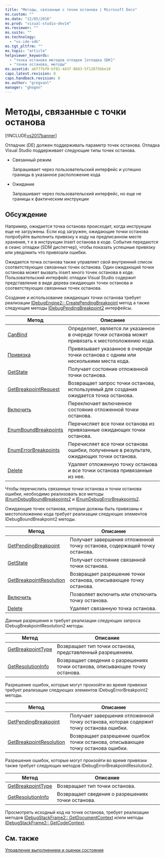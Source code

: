 ```yaml
---
title: "Методы, связанные с точки останова | Microsoft Docs"
ms.custom: ""
ms.date: "12/05/2016"
ms.prod: "visual-studio-dev14"
ms.reviewer: ""
ms.suite: ""
ms.technology: 
  - "vs-ide-sdk"
ms.tgt_pltfrm: ""
ms.topic: "article"
helpviewer_keywords: 
  - "точка останова методов отладки [отладка SDK]"
  - "точки останова, методы"
ms.assetid: a6f77bf0-bf81-443f-8683-5f12075bbe10
caps.latest.revision: 8
caps.handback.revision: 8
ms.author: "gregvanl"
manager: "ghogen"
---
```

# Методы, связанные с точки останова
[!INCLUDE[vs2017banner](../../code-quality/includes/vs2017banner.md)]

Отладчик \(DE\) должен поддерживать параметр точек останова.  Отладка Visual Studio поддерживает следующие типы точек останова.  
  
-   Связанный режим  
  
     Запрашивает через пользовательский интерфейс и успешно границы в указанное расположение кода  
  
-   Ожидание  
  
     Запрашивает через пользовательский интерфейс, но еще не границы к фактическим инструкции  
  
## Обсуждение  
 Например, ожидается точка останова происходит, когда инструкции еще не загружены.  Если код загружен, ожидающие точки останова попробуйте выполнить привязку к коду на предписанном месте хранения, т е в инструкции insert останова в коде.  События передаются в сеанс отладки \(SDM диспетчер\), чтобы показать успешные привязку или уведомить что привязали ошибки.  
  
 Ожидается точка останова также управляет свой внутренний список соответствующих связанных точек останова.  Один ожидающий точки останова может вызвать insert много точек останова в коде.  Пользовательский интерфейс отладки Visual Studio содержит представление в виде дерева ожидающих точек останова и соответствующих связанных точек останова.  
  
 Создание и использование ожидающих точки останова требует реализации [IDebugEngine2:: CreatePendingBreakpoint](../../extensibility/debugger/reference/idebugengine2-creatependingbreakpoint.md) метод а также следующие методы  [IDebugPendingBreakpoint2](../../extensibility/debugger/reference/idebugpendingbreakpoint2.md) интерфейсы.  
  
|Метод|Описание|  
|-----------|--------------|  
|[CanBind](../../extensibility/debugger/reference/idebugpendingbreakpoint2-canbind.md)|Определяет, является ли указанное в очереди точки останова может привязать к местоположению кода.|  
|[Привязка](../../extensibility/debugger/reference/idebugpendingbreakpoint2-bind.md)|Привязывает указанное в очереди точки останова с одним или несколькими места кода.|  
|[GetState](../Topic/IDebugPendingBreakpoint2::GetState.md)|Получает состояние отложенной точки останова.|  
|[GetBreakpointRequest](../../extensibility/debugger/reference/idebugpendingbreakpoint2-getbreakpointrequest.md)|Возвращает запрос точки останова, используемый для создания ожидается точка останова.|  
|[Включить](../../extensibility/debugger/reference/idebugpendingbreakpoint2-enable.md)|Переключает включенное состояние отложенной точки останова.|  
|[EnumBoundBreakpoints](../../extensibility/debugger/reference/idebugpendingbreakpoint2-enumboundbreakpoints.md)|Перечисляет все точки останова из привязанные ожидающих точки останова.|  
|[EnumErrorBreakpoints](../Topic/IDebugPendingBreakpoint2::EnumErrorBreakpoints.md)|Перечисляет все точки останова ошибки, полученные в результате, ожидающих точки останова.|  
|[Delete](../../extensibility/debugger/reference/idebugpendingbreakpoint2-delete.md)|Удаляет отложенную точку останова и все точки останова привязанные из нее.|  
  
 Чтобы перечислить связанные точки останова и точки останова ошибки, необходимо реализовать все методы [IEnumDebugBoundBreakpoints2](../../extensibility/debugger/reference/ienumdebugboundbreakpoints2.md) и   [IEnumDebugErrorBreakpoints2](../../extensibility/debugger/reference/ienumdebugerrorbreakpoints2.md).  
  
 Ожидающие точек останова, которые должны быть привязаны к местоположению кода требует реализации следующих элементов IDebugBoundBreakpoint2 методы.  
  
|Метод|Описание|  
|-----------|--------------|  
|[GetPendingBreakpoint](../Topic/IDebugBoundBreakpoint2::GetPendingBreakpoint.md)|Получает завершения отложенной точку останова, содержащей точку останова.|  
|[GetState](../../extensibility/debugger/reference/idebugboundbreakpoint2-getstate.md)|Получает состояние связанной точки останова.|  
|[GetBreakpointResolution](../../extensibility/debugger/reference/idebugboundbreakpoint2-getbreakpointresolution.md)|Возвращает разрешение точки останова, описывающее точку останова.|  
|[Включить](../../extensibility/debugger/reference/idebugboundbreakpoint2-enable.md)|Позволяет включить или отключить точку останова.|  
|[Delete](../../extensibility/debugger/reference/idebugboundbreakpoint2-delete.md)|Удаляет связанную точка останова.|  
  
 Данные разрешения и требует реализации следующих запроса IDebugBreakpointResolution2 методы.  
  
|Метод|Описание|  
|-----------|--------------|  
|[GetBreakpointType](../../extensibility/debugger/reference/idebugbreakpointresolution2-getbreakpointtype.md)|Возвращает тип точки останова, представленный разрешением.|  
|[GetResolutionInfo](../../extensibility/debugger/reference/idebugbreakpointresolution2-getresolutioninfo.md)|Возвращает сведения о разрешениях точки останова, описывающее точку останова.|  
  
 Разрешение ошибок, которые могут произойти во время привязки требует реализации следующих элементов IDebugErrorBreakpoint2 методы.  
  
|Метод|Описание|  
|-----------|--------------|  
|[GetPendingBreakpoint](../../extensibility/debugger/reference/idebugerrorbreakpoint2-getpendingbreakpoint.md)|Получает завершения отложенной точку останова, которая содержит точку останова ошибки.|  
|[GetBreakpointResolution](../../extensibility/debugger/reference/idebugerrorbreakpoint2-getbreakpointresolution.md)|Возвращает разрешение ошибок точки останова, описывающее точку останова ошибки.|  
  
 Разрешение ошибок, которые могут произойти во время привязки также требует следующих методов IDebugErrorBreakpointResolution2.  
  
|Метод|Описание|  
|-----------|--------------|  
|[GetBreakpointType](../../extensibility/debugger/reference/idebugerrorbreakpointresolution2-getbreakpointtype.md)|Возвращает тип точки останова.|  
|[GetResolutionInfo](../../extensibility/debugger/reference/idebugerrorbreakpointresolution2-getresolutioninfo.md)|Возвращает сведения о разрешениях точки останова.|  
  
 Просмотреть исходный код на точке останова, требует реализации методов [IDebugStackFrame2:: GetDocumentContext](../../extensibility/debugger/reference/idebugstackframe2-getdocumentcontext.md) и\/или методы   [IDebugStackFrame2:: GetCodeContext](../Topic/IDebugStackFrame2::GetCodeContext.md).  
  
## См. также  
 [Управление выполнением и оценки состояния](../../extensibility/debugger/execution-control-and-state-evaluation.md)